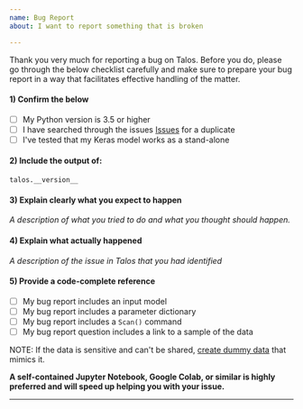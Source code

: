 ```yaml
---
name: Bug Report
about: I want to report something that is broken

---
```


Thank you very much for reporting a bug on Talos. Before you do, please go through the below checklist carefully and make sure to prepare your bug report in a way that facilitates effective handling of the matter.

#### 1) Confirm the below

- [ ] My Python version is 3.5 or higher
- [ ] I have searched through the issues [Issues](https://github.com/autonomio/talos/issues) for a duplicate
- [ ] I've tested that my Keras model works as a stand-alone

#### 2) Include the output of:

`talos.__version__`

#### 3) Explain clearly what you expect to happen

*A description of what you tried to do and what you thought should happen.*

#### 4) Explain what actually happened

*A description of the issue in Talos that you had identified*

#### 5) Provide a code-complete reference

- [ ] My bug report includes an input model
- [ ] My bug report includes a parameter dictionary
- [ ] My bug report includes a `Scan()` command
- [ ] My bug report question includes a link to a sample of the data

NOTE: If the data is sensitive and can't be shared, [create dummy data](https://scikit-learn.org/stable/modules/classes.html#samples-generator) that mimics it.

**A self-contained Jupyter Notebook, Google Colab, or similar is highly preferred and will speed up helping you with your issue.**

-------------------------------------------------------------------------
